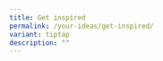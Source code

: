 ```yaml
---
title: Get inspired
permalink: /your-ideas/get-inspired/
variant: tiptap
description: ""
---
```

<p></p>